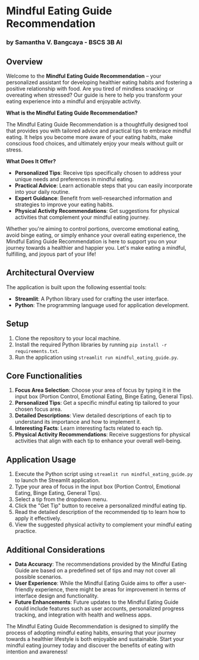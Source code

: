 # Mindful Eating Guide Recommendation
### by Samantha V. Bangcaya - BSCS 3B AI

## Overview
Welcome to the **Mindful Eating Guide Recommendation** – your personalized assistant for developing healthier eating habits and fostering a positive relationship with food. Are you tired of mindless snacking or overeating when stressed? Our guide is here to help you transform your eating experience into a mindful and enjoyable activity.

**What is the Mindful Eating Guide Recommendation?**

The Mindful Eating Guide Recommendation is a thoughtfully designed tool that provides you with tailored advice and practical tips to embrace mindful eating. It helps you become more aware of your eating habits, make conscious food choices, and ultimately enjoy your meals without guilt or stress.

**What Does It Offer?**
- **Personalized Tips**: Receive tips specifically chosen to address your unique needs and preferences in mindful eating.
- **Practical Advice**: Learn actionable steps that you can easily incorporate into your daily routine.
- **Expert Guidance**: Benefit from well-researched information and strategies to improve your eating habits.
- **Physical Activity Recommendations**: Get suggestions for physical activities that complement your mindful eating journey.

Whether you're aiming to control portions, overcome emotional eating, avoid binge eating, or simply enhance your overall eating experience, the Mindful Eating Guide Recommendation is here to support you on your journey towards a healthier and happier you. Let's make eating a mindful, fulfilling, and joyous part of your life!

## Architectural Overview

The application is built upon the following essential tools:
- **Streamlit**: A Python library used for crafting the user interface.
- **Python**: The programming language used for application development.

## Setup
1. Clone the repository to your local machine.
2. Install the required Python libraries by running `pip install -r requirements.txt`.
3. Run the application using `streamlit run mindful_eating_guide.py`.

## Core Functionalities
1. **Focus Area Selection**: Choose your area of focus by typing it in the input box (Portion Control, Emotional Eating, Binge Eating, General Tips).
2. **Personalized Tips**: Get a specific mindful eating tip tailored to your chosen focus area.
3. **Detailed Descriptions**: View detailed descriptions of each tip to understand its importance and how to implement it.
4. **Interesting Facts**: Learn interesting facts related to each tip.
5. **Physical Activity Recommendations**: Receive suggestions for physical activities that align with each tip to enhance your overall well-being.

## Application Usage
1. Execute the Python script using `streamlit run mindful_eating_guide.py` to launch the Streamlit application.
2. Type your area of focus in the input box (Portion Control, Emotional Eating, Binge Eating, General Tips).
3. Select a tip from the dropdown menu.
4. Click the "Get Tip" button to receive a personalized mindful eating tip.
5. Read the detailed description of the recommended tip to learn how to apply it effectively.
6. View the suggested physical activity to complement your mindful eating practice.

## Additional Considerations
- **Data Accuracy**: The recommendations provided by the Mindful Eating Guide are based on a predefined set of tips and may not cover all possible scenarios.
- **User Experience**: While the Mindful Eating Guide aims to offer a user-friendly experience, there might be areas for improvement in terms of interface design and functionality.
- **Future Enhancements**: Future updates to the Mindful Eating Guide could include features such as user accounts, personalized progress tracking, and integration with health and wellness apps.

The Mindful Eating Guide Recommendation is designed to simplify the process of adopting mindful eating habits, ensuring that your journey towards a healthier lifestyle is both enjoyable and sustainable. Start your mindful eating journey today and discover the benefits of eating with intention and awareness!
